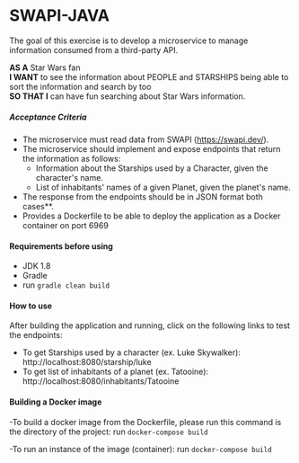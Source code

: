 # SWAPI-JAVA

The goal of this exercise is to develop a microservice to manage information consumed from a third-party API.

**AS A** Star Wars fan  
**I WANT** to see the information about PEOPLE and STARSHIPS being able to sort the information and search by too  
**SO THAT I** can have fun searching about Star Wars information.

##### Acceptance Criteria

 - The microservice must read data from SWAPI (https://swapi.dev/).
 - The microservice should implement and expose endpoints that return the information as
   follows:
     - Information about the Starships used by a Character, given the character's name.
     - List of inhabitants' names of a given Planet, given the planet's name.
 - The response from the endpoints should be in JSON format
  both cases**.
 - Provides a Dockerfile to be able to deploy the application as a Docker container on port 6969
 
 #### Requirements before using
 
 - JDK 1.8
 - Gradle
 - run `gradle clean build`
 
 #### How to use
 
 After building the application and running, click on the following links to test the endpoints:
 
 - To get Starships used by a character (ex. Luke Skywalker): http://localhost:8080/starship/luke
 - To get list of inhabitants of a planet (ex. Tatooine): http://localhost:8080/inhabitants/Tatooine
 
 #### Building a Docker image
 
 -To build a docker image from the Dockerfile, please run this command is the directory of the project:
 run `docker-compose build`
 
 -To run an instance of the image (container):
 run `docker-compose build`